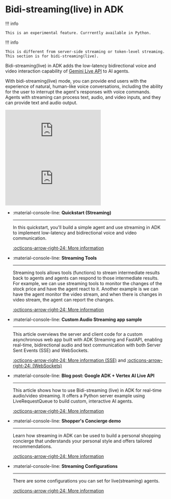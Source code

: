 # Bidi-streaming(live) in ADK

!!! info

    This is an experimental feature. Currrently available in Python.

!!! info

    This is different from server-side streaming or token-level streaming. This section is for bidi-streaming(live).
    
Bidi-streaming(live) in ADK adds the low-latency bidirectional voice and video interaction
capability of [Gemini Live API](https://ai.google.dev/gemini-api/docs/live) to
AI agents.

With bidi-streaming(live) mode, you can provide end users with the experience of natural,
human-like voice conversations, including the ability for the user to interrupt
the agent's responses with voice commands. Agents with streaming can process
text, audio, and video inputs, and they can provide text and audio output.

<div class="video-grid">
  <div class="video-item">
    <div class="video-container">
      <iframe src="https://www.youtube-nocookie.com/embed/Tu7-voU7nnw?si=RKs7EWKjx0bL96i5" title="Shopper's Concierge" frameborder="0" allow="accelerometer; autoplay; clipboard-write; encrypted-media; gyroscope; picture-in-picture; web-share" referrerpolicy="strict-origin-when-cross-origin" allowfullscreen></iframe>
    </div>
  </div>

  <div class="video-item">
    <div class="video-container">
      <iframe src="https://www.youtube-nocookie.com/embed/LwHPYyw7u6U?si=xxIEhnKBapzQA6VV" title="Shopper's Concierge" frameborder="0" allow="accelerometer; autoplay; clipboard-write; encrypted-media; gyroscope; picture-in-picture; web-share" referrerpolicy="strict-origin-when-cross-origin" allowfullscreen></iframe>
    </div>
  </div>
</div>

<div class="grid cards" markdown>

-   :material-console-line: **Quickstart (Streaming)**

    ---

    In this quickstart, you'll build a simple agent and use streaming in ADK to
    implement low-latency and bidirectional voice and video communication.

    [:octicons-arrow-right-24: More information](../get-started/streaming/quickstart-streaming.md)

-   :material-console-line: **Streaming Tools**

    ---

    Streaming tools allows tools (functions) to stream intermediate results back to agents and agents can respond to those intermediate results. For example, we can use streaming tools to monitor the changes of the stock price and have the agent react to it. Another example is we can have the agent monitor the video stream, and when there is changes in video stream, the agent can report the changes.

    [:octicons-arrow-right-24: More information](streaming-tools.md)

-   :material-console-line: **Custom Audio Streaming app sample**

    ---

    This article overviews the server and client code for a custom asynchronous web app built with ADK Streaming and FastAPI, enabling real-time, bidirectional audio and text communication with both Server Sent Events (SSE) and WebSockets.

    [:octicons-arrow-right-24: More information (SSE)](custom-streaming.md) and 
    [:octicons-arrow-right-24: (WebSockets)](custom-streaming-ws.md)

-   :material-console-line: **Blog post: Google ADK + Vertex AI Live API**

    ---

    This article shows how to use Bidi-streaming (live) in ADK for real-time audio/video streaming. It offers a Python server example using LiveRequestQueue to build custom, interactive AI agents.

    [:octicons-arrow-right-24: More information](https://medium.com/google-cloud/google-adk-vertex-ai-live-api-125238982d5e)

-   :material-console-line: **Shopper's Concierge demo**

    ---

    Learn how streaming in ADK can be used to build a personal shopping
    concierge that understands your personal style and offers tailored
    recommendations.

    [:octicons-arrow-right-24: More information](https://youtu.be/LwHPYyw7u6U)

-   :material-console-line: **Streaming Configurations**

    ---

    There are some configurations you can set for live(streaming) agents.

    [:octicons-arrow-right-24: More information](configuration.md)
</div>


